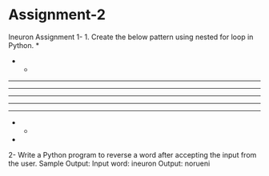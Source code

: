 # Assignment-2
Ineuron Assignment 
1- 1. Create the below pattern using nested for loop in Python.
*
* *
* * *
* * * *
* * * * *
* * * *
* * *
* *
*
2-  Write a Python program to reverse a word after accepting the input from the user.
Sample Output:
Input word: ineuron
Output: norueni
